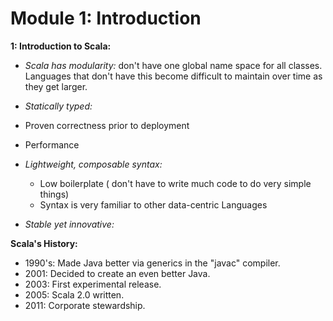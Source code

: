 # Module 1: Introduction

**1: Introduction to Scala:**

 - _Scala has modularity:_ don't have one global name space for all classes. Languages that don't have this become difficult to maintain over time as they get larger.

 - _Statically typed:_
  - Proven correctness prior to deployment
  - Performance

- _Lightweight, composable syntax:_
   - Low boilerplate ( don't have to write much code to do very simple things)
   - Syntax is very familiar to other data-centric Languages

- _Stable yet innovative:_

**Scala's History:**

- 1990's: Made Java better via generics in the "javac" compiler.
- 2001: Decided to create an even better Java.
- 2003: First experimental release.
- 2005: Scala 2.0 written.
- 2011: Corporate stewardship. 
